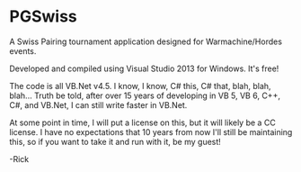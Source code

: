 PGSwiss
=======

A Swiss Pairing tournament application designed for Warmachine/Hordes events.

Developed and compiled using Visual Studio 2013 for Windows. It's free!

The code is all VB.Net v4.5. I know, I know, C# this, C# that, blah, blah, blah... 
Truth be told, after over 15 years of developing in VB 5, VB 6, C++, C#, and VB.Net, 
I can still write faster in VB.Net.

At some point in time, I will put a license on this, but it will likely be a CC license. 
I have no expectations that 10 years from now I'll still be maintaining this, so if you want to take
it and run with it, be my guest!

-Rick
